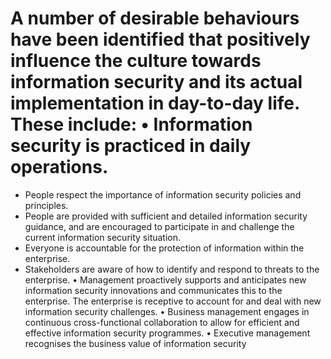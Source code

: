 # A number of desirable behaviours have been identified that positively influence the culture towards information security and its actual implementation in day-to-day life. These include: • Information security is practiced in daily operations. 

* People respect the importance of information security policies and principles. 
* People are provided with sufficient and detailed information security guidance, and are encouraged to participate in and challenge the current information security situation.
* Everyone is accountable for the protection of information within the enterprise.
* Stakeholders are aware of how to identify and respond to threats to the enterprise. • Management proactively supports and anticipates new information security innovations and communicates this to the enterprise. The enterprise is receptive to account for and deal with new information security challenges. • Business management engages in continuous cross-functional collaboration to allow for efficient and effective information security programmes. • Executive management recognises the business value of information security

